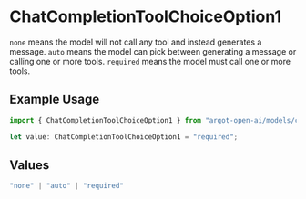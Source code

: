 # ChatCompletionToolChoiceOption1

`none` means the model will not call any tool and instead generates a message. `auto` means the model can pick between generating a message or calling one or more tools. `required` means the model must call one or more tools.


## Example Usage

```typescript
import { ChatCompletionToolChoiceOption1 } from "argot-open-ai/models/components";

let value: ChatCompletionToolChoiceOption1 = "required";
```

## Values

```typescript
"none" | "auto" | "required"
```